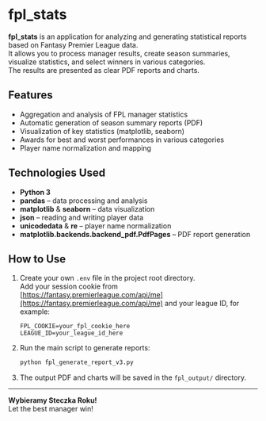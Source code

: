 # fpl_stats

**fpl_stats** is an application for analyzing and generating statistical reports based on Fantasy Premier League data.  
It allows you to process manager results, create season summaries, visualize statistics, and select winners in various categories.  
The results are presented as clear PDF reports and charts.

## Features

- Aggregation and analysis of FPL manager statistics
- Automatic generation of season summary reports (PDF)
- Visualization of key statistics (matplotlib, seaborn)
- Awards for best and worst performances in various categories
- Player name normalization and mapping

## Technologies Used

- **Python 3**
- **pandas** – data processing and analysis
- **matplotlib** & **seaborn** – data visualization
- **json** – reading and writing player data
- **unicodedata** & **re** – player name normalization
- **matplotlib.backends.backend_pdf.PdfPages** – PDF report generation

## How to Use

1. Create your own `.env` file in the project root directory.  
   Add your session cookie from [https://fantasy.premierleague.com/api/me](https://fantasy.premierleague.com/api/me) and your league ID, for example:
   ```
   FPL_COOKIE=your_fpl_cookie_here
   LEAGUE_ID=your_league_id_here
   ```
2. Run the main script to generate reports:
   ```bash
   python fpl_generate_report_v3.py
   ```
3. The output PDF and charts will be saved in the `fpl_output/` directory.

---

**Wybieramy Steczka Roku!**  
Let the best manager win!